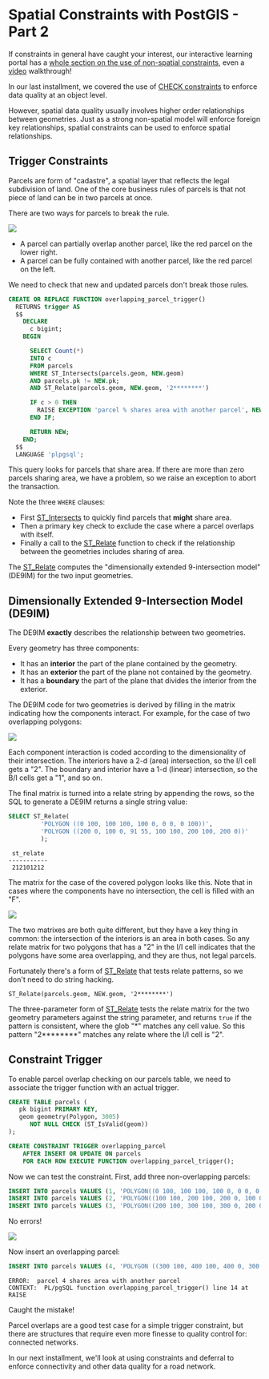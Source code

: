 # Spatial Constraints with PostGIS - Part 2

If constraints in general have caught your interest, our interactive learning portal has a [whole section on the use of non-spatial constraints](https://learn.crunchydata.com/postgresql-devel/courses/basics/constraints), even a [video](https://www.youtube.com/watch?v=MAZ4EM8Up8w) walkthrough!

In our last installment, we covered the use of [CHECK constraints](https://www.postgresql.org/docs/current/ddl-constraints.html#DDL-CONSTRAINTS-CHECK-CONSTRAINTS) to enforce data quality at an object level. 

However, spatial data quality usually involves higher order relationships between geometries. Just as a strong non-spatial model will enforce foreign key relationships, spatial constraints can be used to enforce spatial relationships.

## Trigger Constraints

Parcels are form of "cadastre", a spatial layer that reflects the legal subdivision of land. One of the core business rules of parcels is that not piece of land can be in two parcels at once.

There are two ways for parcels to break the rule.

<img src="img/parcel-overlap.png" />

* A parcel can partially overlap another parcel, like the red parcel on the lower right. 
* A parcel can be fully contained with another parcel, like the red parcel on the left.

We need to check that new and updated parcels don't break those rules.

```sql
CREATE OR REPLACE FUNCTION overlapping_parcel_trigger()
  RETURNS trigger AS
  $$
    DECLARE
      c bigint;
    BEGIN

      SELECT Count(*)
      INTO c
      FROM parcels
      WHERE ST_Intersects(parcels.geom, NEW.geom)
      AND parcels.pk != NEW.pk;
      AND ST_Relate(parcels.geom, NEW.geom, '2********')

      IF c > 0 THEN
        RAISE EXCEPTION 'parcel % shares area with another parcel', NEW.pk;
      END IF;

      RETURN NEW;
    END;
  $$
  LANGUAGE 'plpgsql';
```

This query looks for parcels that share area. If there are more than zero parcels sharing area, we have a problem, so we raise an exception to abort the transaction.

Note the three `WHERE` clauses:

* First [ST_Intersects](https://postgis.net/docs/ST_Intersects.html) to quickly find parcels that **might** share area.
* Then a primary key check to exclude the case where a parcel overlaps with itself.
* Finally a call to the [ST_Relate](https://postgis.net/docs/ST_Relate.html) function to check if the relationship between the geometries includes sharing of area.

The [ST_Relate](https://postgis.net/docs/ST_Relate.html) computes the "dimensionally extended 9-intersection model" (DE9IM) for the two input geometries. 

## Dimensionally Extended 9-Intersection Model (DE9IM)

The DE9IM **exactly** describes the relationship between two geometries. 

Every geometry has three components:

* It has an **interior** the part of the plane contained by the geometry.
* It has an **exterior** the part of the plane not contained by the geometry.
* It has a **boundary** the part of the plane that divides the interior from the exterior.

The DE9IM code for two geometries is derived by filling in the matrix indicating how the components interact. For example, for the case of two overlapping polygons:

<img src="img/de9im-overlap.png" />

Each component interaction is coded according to the dimensionality of their intersection. The interiors have a 2-d (area) intersection, so the I/I cell gets a "2". The boundary and interior have a 1-d (linear) intersection, so the B/I cells get a "1", and so on. 

The final matrix is turned into a relate string by appending the rows, so the SQL to generate a DE9IM returns a single string value:

```sql
SELECT ST_Relate(
         'POLYGON ((0 100, 100 100, 100 0, 0 0, 0 100))', 
         'POLYGON ((200 0, 100 0, 91 55, 100 100, 200 100, 200 0))'
         );
```
```
 st_relate 
-----------
 212101212
```

The matrix for the case of the covered polygon looks like this. Note that in cases where the components have no intersection, the cell is filled with an "F".

<img src="img/de9im-cover.png" />

The two matrixes are both quite different, but they have a key thing in common: the intersection of the interiors is an area in both cases. So any relate matrix for two polygons that has a "2" in the I/I cell indicates that the polygons have some area overlapping, and they are thus, not legal parcels.

Fortunately there's a form of [ST_Relate](https://postgis.net/docs/ST_Relate.html) that tests relate patterns, so we don't need to do string hacking.

```
ST_Relate(parcels.geom, NEW.geom, '2********')
```

The three-parameter form of [ST_Relate](https://postgis.net/docs/ST_Relate.html) tests the relate matrix for the two geometry parameters against the string parameter, and returns `true` if the pattern is consistent, where the glob "*" matches any cell value. So this pattern "2********" matches any relate where the I/I cell is "2".

## Constraint Trigger

To enable parcel overlap checking on our parcels table, we need to associate the trigger function with an actual trigger.

```sql
CREATE TABLE parcels (
   pk bigint PRIMARY KEY,
   geom geometry(Polygon, 3005) 
      NOT NULL CHECK (ST_IsValid(geom))
);

CREATE CONSTRAINT TRIGGER overlapping_parcel 
    AFTER INSERT OR UPDATE ON parcels
    FOR EACH ROW EXECUTE FUNCTION overlapping_parcel_trigger();
```

Now we can test the constraint. First, add three non-overlapping parcels:

```sql
INSERT INTO parcels VALUES (1, 'POLYGON((0 100, 100 100, 100 0, 0 0, 0 100))');
INSERT INTO parcels VALUES (2, 'POLYGON((100 100, 200 100, 200 0, 100 0, 100 100))');
INSERT INTO parcels VALUES (3, 'POLYGON((200 100, 300 100, 300 0, 200 0, 200 100))');
```

No errors! 

<img src="img/de9im-cover.png" />

Now insert an overlapping parcel:

```sql
INSERT INTO parcels VALUES (4, 'POLYGON ((300 100, 400 100, 400 0, 300 0, 290 50, 300 100))');
```
```
ERROR:  parcel 4 shares area with another parcel
CONTEXT:  PL/pgSQL function overlapping_parcel_trigger() line 14 at RAISE
```

Caught the mistake! 

Parcel overlaps are a good test case for a simple trigger constraint, but there are structures that require even more finesse to quality control for: connected networks. 

In our next installment, we'll look at using constraints and deferral to enforce connectivity and other data quality for a road network.